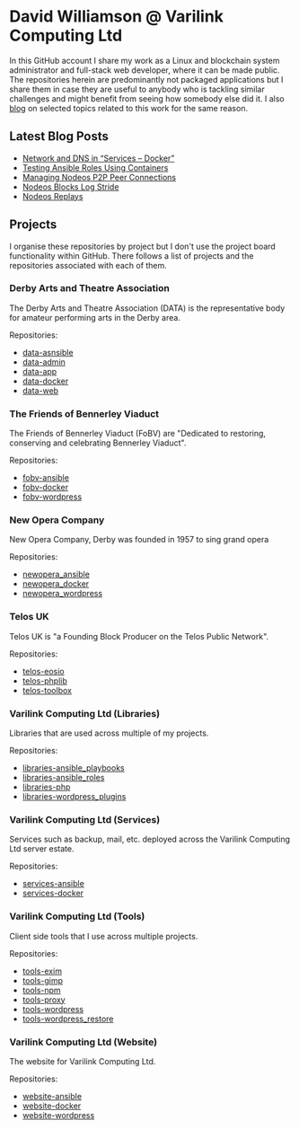 # David Williamson @ Varilink Computing Ltd

In this GitHub account I share my work as a Linux and blockchain system administrator and full-stack web developer, where it can be made public. The repositories herein are predominantly not packaged applications but I share them in case they are useful to anybody  who is tackling similar challenges and might benefit from seeing how somebody else did it. I also [blog](https://www.varilink.co.uk/) on selected topics related to this work for the same reason.

## Latest Blog Posts

<!-- BLOG-POST-LIST:START -->
- [Network and DNS in “Services – Docker”](https://www.varilink.co.uk/network-and-dns-in-services-docker/?utm_source=rss&utm_medium=rss&utm_campaign=network-and-dns-in-services-docker)
- [Testing Ansible Roles Using Containers](https://www.varilink.co.uk/testing-ansible-roles-using-containers/?utm_source=rss&utm_medium=rss&utm_campaign=testing-ansible-roles-using-containers)
- [Managing Nodeos P2P Peer Connections](https://www.varilink.co.uk/managing-nodeos-p2p-peer-connections/?utm_source=rss&utm_medium=rss&utm_campaign=managing-nodeos-p2p-peer-connections)
- [Nodeos Blocks Log Stride](https://www.varilink.co.uk/nodeos-blocks-log-stride/?utm_source=rss&utm_medium=rss&utm_campaign=nodeos-blocks-log-stride)
- [Nodeos Replays](https://www.varilink.co.uk/nodeos-replays/?utm_source=rss&utm_medium=rss&utm_campaign=nodeos-replays)
<!-- BLOG-POST-LIST:END -->

## Projects

I organise these repositories by project but I don't use the project board functionality within GitHub. There follows a list of projects and the repositories associated with each of them.

### Derby Arts and Theatre Association

The Derby Arts and Theatre Association (DATA) is the representative body for amateur performing arts in the Derby area.

Repositories:

- [data-asnsible](https://github.com/varilink/data-ansible)
- [data-admin](https://github.com/varilink/data-admin)
- [data-app](https://github.com/varilink/data-app)
- [data-docker](https://github.com/varilink/data-docker)
- [data-web](https://github.com/varilink/data-web)

### The Friends of Bennerley Viaduct

The Friends of Bennerley Viaduct (FoBV) are "Dedicated to restoring, conserving and celebrating Bennerley Viaduct".

Repositories:

- [fobv-ansible](https://github.com/varilink/fobv-ansible)
- [fobv-docker](https://github.com/varilink/fobv-docker)
- [fobv-wordpress](https://github.com/varilink/fobv-wordpress)

### New Opera Company ###

New Opera Company, Derby was founded in 1957 to sing grand opera

Repositories:

- [newopera_ansible](https://github.com/varilink/newopera_ansible)
- [newopera_docker](https://github.com/varilink/newopera_docker)
- [newopera_wordpress](https://github.com/varilink/newopera_wordpress)

### Telos UK

Telos UK is "a Founding Block Producer on the Telos Public Network".

Repositories:

- [telos-eosio](https://github.com/varilink/telos-eosio)
- [telos-phplib](https://github.com/varilink/telos-phplib)
- [telos-toolbox](https://github.com/varilink/telos-toolbox)

### Varilink Computing Ltd (Libraries)

Libraries that are used across multiple of my projects.

Repositories:

- [libraries-ansible_playbooks](https://github.com/varilink/libraries-ansible_playbooks)
- [libraries-ansible_roles](https://github.com/varilink/libraries-ansible_roles)
- [libraries-php](https://github.com/varilink/libraries-php)
- [libraries-wordpress_plugins](https://github.com/varilink/libraries-wordpress_plugins)

### Varilink Computing Ltd (Services)

Services such as backup, mail, etc. deployed across the Varilink Computing Ltd server estate.

Repositories:

- [services-ansible](https://github.com/varilink/services-ansible)
- [services-docker](https://github.com/varilink/services-docker)

### Varilink Computing Ltd (Tools)

Client side tools that I use across multiple projects.

Repositories:

- [tools-exim](https://github.com/varilink/tools-exim)
- [tools-gimp](https://github.com/varilink/tools-gimp)
- [tools-npm](https://github.com/varilink/tools-npm)
- [tools-proxy](https://github.com/varilink/tools-proxy)
- [tools-wordpress](https://github.com/varilink/tools-wordpress)
- [tools-wordpress_restore](https://github.com/varilink/tools-wordpress_restore)

### Varilink Computing Ltd (Website)

The website for Varilink Computing Ltd.

Repositories:

- [website-ansible](https://github.com/varilink/website-ansible)
- [website-docker](https://github.com/varilink/website-docker)
- [website-wordpress](https://github.com/varilink/website-wordpress)
